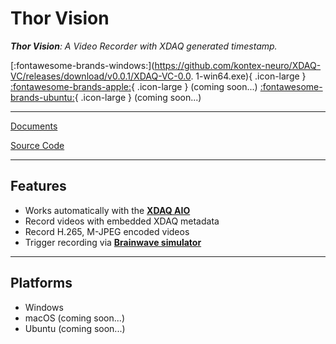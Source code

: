 # Thor Vision

***Thor Vision**: A Video Recorder with XDAQ generated timestamp.*

[:fontawesome-brands-windows:](https://github.com/kontex-neuro/XDAQ-VC/releases/download/v0.0.1/XDAQ-VC-0.0. 1-win64.exe){ .icon-large } 
[:fontawesome-brands-apple:](){ .icon-large } (coming soon...) 
[:fontawesome-brands-ubuntu:](){ .icon-large } (coming soon...)

---

[Documents](https://developer.kontex.io/thorvision/)

[Source Code](https://github.com/kontex-neuro/XDAQ-VC)

---

## Features

* Works automatically with the [**XDAQ AIO**](https://kontex.io/pages/xdaq)
* Record videos with embedded XDAQ metadata
* Record H.265, M-JPEG encoded videos
* Trigger recording via [**Brainwave simulator**](https://kontex.io/products/brain-signal-simulator)

---

## Platforms

* Windows
* macOS (coming soon...)
* Ubuntu (coming soon...)